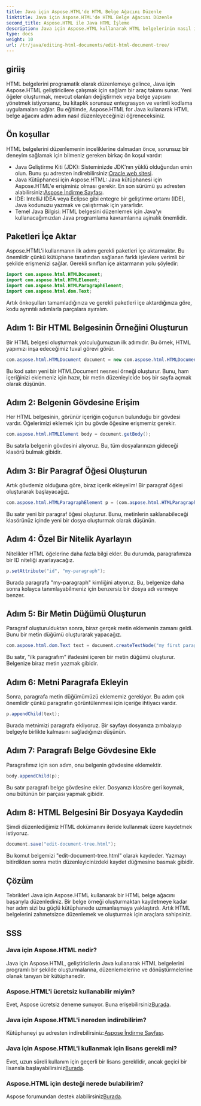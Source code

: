 ```yaml
---
title: Java için Aspose.HTML'de HTML Belge Ağacını Düzenle
linktitle: Java için Aspose.HTML'de HTML Belge Ağacını Düzenle
second_title: Aspose.HTML ile Java HTML İşleme
description: Java için Aspose.HTML kullanarak HTML belgelerinin nasıl işleneceğini keşfedin. Etkili içerik yönetimi için adım adım bir kılavuz.
type: docs
weight: 10
url: /tr/java/editing-html-documents/edit-html-document-tree/
---
```

## giriiş
HTML belgelerini programatik olarak düzenlemeye gelince, Java için Aspose.HTML geliştiricilere çalışmak için sağlam bir araç takımı sunar. Yeni öğeler oluşturmak, mevcut olanları değiştirmek veya belge yapısını yönetmek istiyorsanız, bu kitaplık sorunsuz entegrasyon ve verimli kodlama uygulamaları sağlar. Bu eğitimde, Aspose.HTML for Java kullanarak HTML belge ağacını adım adım nasıl düzenleyeceğinizi öğreneceksiniz.
## Ön koşullar
HTML belgelerini düzenlemenin inceliklerine dalmadan önce, sorunsuz bir deneyim sağlamak için bilmeniz gereken birkaç ön koşul vardır:
-  Java Geliştirme Kiti (JDK): Sisteminizde JDK'nın yüklü olduğundan emin olun. Bunu şu adresten indirebilirsiniz:[Oracle web sitesi](https://www.oracle.com/java/technologies/javase-jdk11-downloads.html).
-  Java Kütüphanesi için Aspose.HTML: Java kütüphanesi için Aspose.HTML'e erişiminiz olması gerekir. En son sürümü şu adresten alabilirsiniz:[Aspose İndirme Sayfası](https://releases.aspose.com/html/java/).
- IDE: IntelliJ IDEA veya Eclipse gibi entegre bir geliştirme ortamı (IDE), Java kodunuzu yazmak ve çalıştırmak için yararlıdır.
- Temel Java Bilgisi: HTML belgesini düzenlemek için Java'yı kullanacağımızdan Java programlama kavramlarına aşinalık önemlidir.
## Paketleri İçe Aktar
Aspose.HTML'i kullanmanın ilk adımı gerekli paketleri içe aktarmaktır. Bu önemlidir çünkü kütüphane tarafından sağlanan farklı işlevlere verimli bir şekilde erişmenizi sağlar. Gerekli sınıfları içe aktarmanın yolu şöyledir:
```java
import com.aspose.html.HTMLDocument;
import com.aspose.html.HTMLElement;
import com.aspose.html.HTMLParagraphElement;
import com.aspose.html.dom.Text;
```
Artık önkoşulları tamamladığınıza ve gerekli paketleri içe aktardığınıza göre, kodu ayrıntılı adımlarla parçalara ayıralım.
## Adım 1: Bir HTML Belgesinin Örneğini Oluşturun
Bir HTML belgesi oluşturmak yolculuğumuzun ilk adımıdır. Bu örnek, HTML yapımızı inşa edeceğimiz tuval görevi görür. 
```java
com.aspose.html.HTMLDocument document = new com.aspose.html.HTMLDocument();
```
Bu kod satırı yeni bir HTMLDocument nesnesi örneği oluşturur. Bunu, ham içeriğinizi eklemeniz için hazır, bir metin düzenleyicide boş bir sayfa açmak olarak düşünün.
## Adım 2: Belgenin Gövdesine Erişim
Her HTML belgesinin, görünür içeriğin çoğunun bulunduğu bir gövdesi vardır. Öğelerimizi eklemek için bu gövde öğesine erişmemiz gerekir.
```java
com.aspose.html.HTMLElement body = document.getBody();
```
Bu satırla belgenin gövdesini alıyoruz. Bu, tüm dosyalarınızın gideceği klasörü bulmak gibidir.
## Adım 3: Bir Paragraf Öğesi Oluşturun
Artık gövdemiz olduğuna göre, biraz içerik ekleyelim! Bir paragraf öğesi oluşturarak başlayacağız.
```java
com.aspose.html.HTMLParagraphElement p = (com.aspose.html.HTMLParagraphElement) document.createElement("p");
```
Bu satır yeni bir paragraf öğesi oluşturur. Bunu, metinlerin saklanabileceği klasörünüz içinde yeni bir dosya oluşturmak olarak düşünün.
## Adım 4: Özel Bir Nitelik Ayarlayın
Nitelikler HTML öğelerine daha fazla bilgi ekler. Bu durumda, paragrafımıza bir ID niteliği ayarlayacağız.
```java
p.setAttribute("id", "my-paragraph");
```
Burada paragrafa "my-paragraph" kimliğini atıyoruz. Bu, belgenize daha sonra kolayca tanımlayabilmeniz için benzersiz bir dosya adı vermeye benzer.
## Adım 5: Bir Metin Düğümü Oluşturun
Paragraf oluşturulduktan sonra, biraz gerçek metin eklemenin zamanı geldi. Bunu bir metin düğümü oluşturarak yapacağız.
```java
com.aspose.html.dom.Text text = document.createTextNode("my first paragraph");
```
Bu satır, "ilk paragrafım" ifadesini içeren bir metin düğümü oluşturur. Belgenize biraz metin yazmak gibidir.
## Adım 6: Metni Paragrafa Ekleyin
Sonra, paragrafa metin düğümümüzü eklememiz gerekiyor. Bu adım çok önemlidir çünkü paragrafın görüntülenmesi için içeriğe ihtiyacı vardır.
```java
p.appendChild(text);
```
Burada metnimizi paragrafa ekliyoruz. Bir sayfayı dosyanıza zımbalayıp belgeyle birlikte kalmasını sağladığınızı düşünün.
## Adım 7: Paragrafı Belge Gövdesine Ekle
Paragrafımız için son adım, onu belgenin gövdesine eklemektir. 
```java
body.appendChild(p);
```
Bu satır paragrafı belge gövdesine ekler. Dosyanızı klasöre geri koymak, onu bütünün bir parçası yapmak gibidir.
## Adım 8: HTML Belgesini Bir Dosyaya Kaydedin
Şimdi düzenlediğimiz HTML dokümanını ileride kullanmak üzere kaydetmek istiyoruz. 
```java
document.save("edit-document-tree.html");
```
Bu komut belgemizi "edit-document-tree.html" olarak kaydeder. Yazmayı bitirdikten sonra metin düzenleyicinizdeki kaydet düğmesine basmak gibidir.
## Çözüm
Tebrikler! Java için Aspose.HTML kullanarak bir HTML belge ağacını başarıyla düzenlediniz. Bir belge örneği oluşturmaktan kaydetmeye kadar her adım sizi bu güçlü kütüphanede uzmanlaşmaya yaklaştırdı. Artık HTML belgelerini zahmetsizce düzenlemek ve oluşturmak için araçlara sahipsiniz.

## SSS
### Java için Aspose.HTML nedir?
Java için Aspose.HTML, geliştiricilerin Java kullanarak HTML belgelerini programlı bir şekilde oluşturmalarına, düzenlemelerine ve dönüştürmelerine olanak tanıyan bir kütüphanedir.
### Aspose.HTML'i ücretsiz kullanabilir miyim?
 Evet, Aspose ücretsiz deneme sunuyor. Buna erişebilirsiniz[Burada](https://releases.aspose.com/).
### Java için Aspose.HTML'i nereden indirebilirim?
 Kütüphaneyi şu adresten indirebilirsiniz:[Aspose İndirme Sayfası](https://releases.aspose.com/html/java/).
### Java için Aspose.HTML'i kullanmak için lisans gerekli mi?
 Evet, uzun süreli kullanım için geçerli bir lisans gereklidir, ancak geçici bir lisansla başlayabilirsiniz[Burada](https://purchase.aspose.com/temporary-license/).
### Aspose.HTML için desteği nerede bulabilirim?
 Aspose forumundan destek alabilirsiniz[Burada](https://forum.aspose.com/c/html/29).